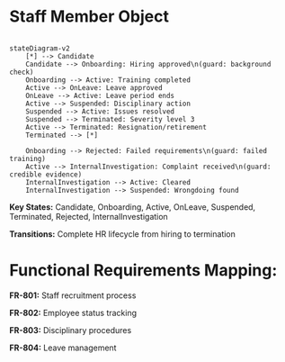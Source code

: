 # Staff Member Object

```mermaid

stateDiagram-v2
    [*] --> Candidate
    Candidate --> Onboarding: Hiring approved\n(guard: background check)
    Onboarding --> Active: Training completed
    Active --> OnLeave: Leave approved
    OnLeave --> Active: Leave period ends
    Active --> Suspended: Disciplinary action
    Suspended --> Active: Issues resolved
    Suspended --> Terminated: Severity level 3
    Active --> Terminated: Resignation/retirement
    Terminated --> [*]
    
    Onboarding --> Rejected: Failed requirements\n(guard: failed training)
    Active --> InternalInvestigation: Complaint received\n(guard: credible evidence)
    InternalInvestigation --> Active: Cleared
    InternalInvestigation --> Suspended: Wrongdoing found
```

**Key States:** Candidate, Onboarding, Active, OnLeave, Suspended, Terminated, Rejected, InternalInvestigation

**Transitions:** Complete HR lifecycle from hiring to termination

# Functional Requirements Mapping:

**FR-801:** Staff recruitment process

**FR-802:** Employee status tracking

**FR-803:** Disciplinary procedures

**FR-804:** Leave management
